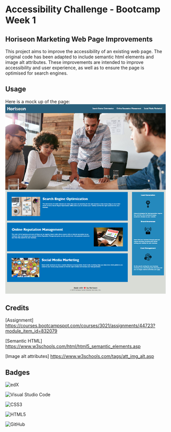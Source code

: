 # Accessibility Challenge - Bootcamp Week 1

## Horiseon Marketing Web Page Improvements

This project aims to improve the accessibility of an existing web page. The original code has been adapted to include semantic html elements and image alt attributes. These improvements are intended to improve accessibility and user experience, as well as to ensure the page is optimised for search engines.


## Usage

Here is a mock up of the page:
    ![screenshot of horiseon webpage](assets/images/screenshot.png)
  

## Credits

[Assignment] https://courses.bootcampspot.com/courses/3021/assignments/44723?module_item_id=832079

[Semantic HTML] https://www.w3schools.com/html/html5_semantic_elements.asp

[Image alt attributes] https://www.w3schools.com/tags/att_img_alt.asp
 
## Badges

![edX](https://img.shields.io/badge/edX-%2302262B.svg?style=for-the-badge&logo=edX&logoColor=white)

![Visual Studio Code](https://img.shields.io/badge/Visual%20Studio%20Code-0078d7.svg?style=for-the-badge&logo=visual-studio-code&logoColor=white)

![CSS3](https://img.shields.io/badge/css3-%231572B6.svg?style=for-the-badge&logo=css3&logoColor=white)

![HTML5](https://img.shields.io/badge/html5-%23E34F26.svg?style=for-the-badge&logo=html5&logoColor=white)

![GitHub](https://img.shields.io/badge/github-%23121011.svg?style=for-the-badge&logo=github&logoColor=white)